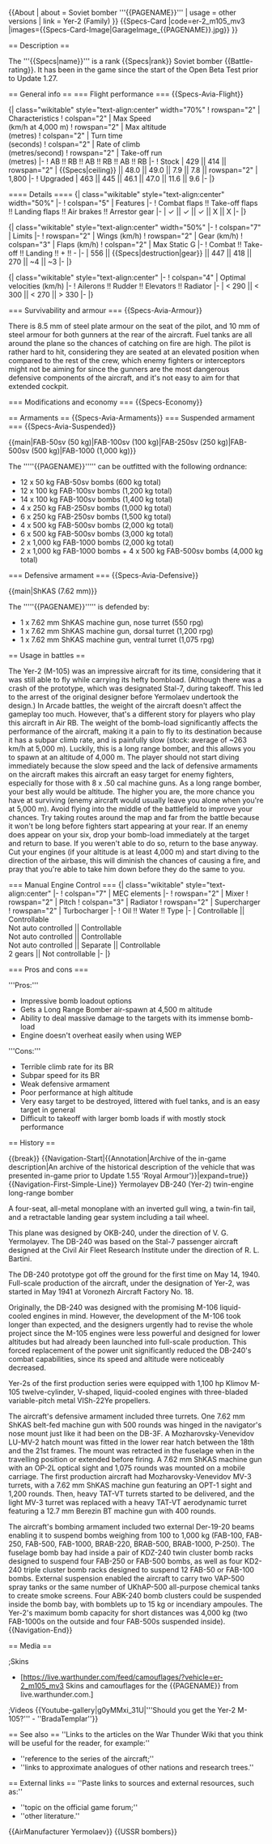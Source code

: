 {{About
| about = Soviet bomber '''{{PAGENAME}}'''
| usage = other versions
| link = Yer-2 (Family)
}}
{{Specs-Card
|code=er-2_m105_mv3
|images={{Specs-Card-Image|GarageImage_{{PAGENAME}}.jpg}}
}}

== Description ==
<!-- ''In the description, the first part should be about the history of and the creation and combat usage of the aircraft, as well as its key features. In the second part, tell the reader about the aircraft in the game. Insert a screenshot of the vehicle, so that if the novice player does not remember the vehicle by name, he will immediately understand what kind of vehicle the article is talking about.'' -->
The '''{{Specs|name}}''' is a rank {{Specs|rank}} Soviet bomber {{Battle-rating}}. It has been in the game since the start of the Open Beta Test prior to Update 1.27.

== General info ==
=== Flight performance ===
{{Specs-Avia-Flight}}
<!-- ''Describe how the aircraft behaves in the air. Speed, manoeuvrability, acceleration and allowable loads - these are the most important characteristics of the vehicle.'' -->

{| class="wikitable" style="text-align:center" width="70%"
! rowspan="2" | Characteristics
! colspan="2" | Max Speed<br>(km/h at 4,000 m)
! rowspan="2" | Max altitude<br>(metres)
! colspan="2" | Turn time<br>(seconds)
! colspan="2" | Rate of climb<br>(metres/second)
! rowspan="2" | Take-off run<br>(metres)
|-
! AB !! RB !! AB !! RB !! AB !! RB
|-
! Stock
| 429 || 414 || rowspan="2" | {{Specs|ceiling}} || 48.0 || 49.0 || 7.9 || 7.8 || rowspan="2" | 1,800
|-
! Upgraded
| 463 || 445 || 46.1 || 47.0 || 11.6 || 9.6
|-
|}

==== Details ====
{| class="wikitable" style="text-align:center" width="50%"
|-
! colspan="5" | Features
|-
! Combat flaps !! Take-off flaps !! Landing flaps !! Air brakes !! Arrestor gear
|-
| ✓ || ✓ || ✓ || X || X     <!-- ✓ -->
|-
|}

{| class="wikitable" style="text-align:center" width="50%"
|-
! colspan="7" | Limits
|-
! rowspan="2" | Wings (km/h)
! rowspan="2" | Gear (km/h)
! colspan="3" | Flaps (km/h)
! colspan="2" | Max Static G
|-
! Combat !! Take-off !! Landing !! + !! -
|-
| 556 <!-- {{Specs|destruction|body}} --> || {{Specs|destruction|gear}} || 447 || 418 || 270 || ~4 || ~3
|-
|}

{| class="wikitable" style="text-align:center"
|-
! colspan="4" | Optimal velocities (km/h)
|-
! Ailerons !! Rudder !! Elevators !! Radiator
|-
| < 290 || < 300 || < 270 || > 330
|-
|}

=== Survivability and armour ===
{{Specs-Avia-Armour}}
<!-- ''Examine the survivability of the aircraft. Note how vulnerable the structure is and how secure the pilot is, whether the fuel tanks are armoured, etc. Describe the armour, if there is any, and also mention the vulnerability of other critical aircraft systems.'' -->

There is 8.5 mm of steel plate armour on the seat of the pilot, and 10 mm of steel armour for both gunners at the rear of the aircraft. Fuel tanks are all around the plane so the chances of catching on fire are high. The pilot is rather hard to hit, considering they are seated at an elevated position when compared to the rest of the crew, which enemy fighters or interceptors might not be aiming for since the gunners are the most dangerous defensive components of the aircraft, and it's not easy to aim for that extended cockpit.

=== Modifications and economy ===
{{Specs-Economy}}

== Armaments ==
{{Specs-Avia-Armaments}}
=== Suspended armament ===
{{Specs-Avia-Suspended}}
<!-- ''Describe the aircraft's suspended armament: additional cannons under the wings, bombs, rockets and torpedoes. This section is especially important for bombers and attackers. If there is no suspended weaponry remove this subsection.'' -->
{{main|FAB-50sv (50 kg)|FAB-100sv (100 kg)|FAB-250sv (250 kg)|FAB-500sv (500 kg)|FAB-1000 (1,000 kg)}}

The '''''{{PAGENAME}}''''' can be outfitted with the following ordnance:

* 12 x 50 kg FAB-50sv bombs (600 kg total)
* 12 x 100 kg FAB-100sv bombs (1,200 kg total)
* 14 x 100 kg FAB-100sv bombs (1,400 kg total)
* 4 x 250 kg FAB-250sv bombs (1,000 kg total)
* 6 x 250 kg FAB-250sv bombs (1,500 kg total)
* 4 x 500 kg FAB-500sv bombs (2,000 kg total)
* 6 x 500 kg FAB-500sv bombs (3,000 kg total)
* 2 x 1,000 kg FAB-1000 bombs (2,000 kg total)
* 2 x 1,000 kg FAB-1000 bombs + 4 x 500 kg FAB-500sv bombs (4,000 kg total)

=== Defensive armament ===
{{Specs-Avia-Defensive}}
<!-- ''Defensive armament with turret machine guns or cannons, crewed by gunners. Examine the number of gunners and what belts or drums are better to use. If defensive weaponry is not available, remove this subsection.'' -->
{{main|ShKAS (7.62 mm)}}

The '''''{{PAGENAME}}''''' is defended by:

* 1 x 7.62 mm ShKAS machine gun, nose turret (550 rpg)
* 1 x 7.62 mm ShKAS machine gun, dorsal turret (1,200 rpg)
* 1 x 7.62 mm ShKAS machine gun, ventral turret (1,075 rpg)

== Usage in battles ==
<!-- ''Describe the tactics of playing in the aircraft, the features of using aircraft in a team and advice on tactics. Refrain from creating a "guide" - do not impose a single point of view, but instead, give the reader food for thought. Examine the most dangerous enemies and give recommendations on fighting them. If necessary, note the specifics of the game in different modes (AB, RB, SB).'' -->
The Yer-2 (M-105) was an impressive aircraft for its time, considering that it was still able to fly while carrying its hefty bombload. (Although there was a crash of the prototype, which was designated Stal-7, during takeoff. This led to the arrest of the original designer before Yermolaev undertook the design.) In Arcade battles, the weight of the aircraft doesn't affect the gameplay too much. However, that's a different story for players who play this aircraft in Air RB. The weight of the bomb-load significantly affects the performance of the aircraft, making it a pain to fly to its destination because it has a subpar climb rate, and is painfully slow (stock: average of ~263 km/h at 5,000 m). Luckily, this is a long range bomber, and this allows you to spawn at an altitude of 4,000 m. The player should not start diving immediately because the slow speed and the lack of defensive armaments on the aircraft makes this aircraft an easy target for enemy fighters, especially for those with 8 x .50 cal machine guns. As a long range bomber, your best ally would be altitude. The higher you are, the more chance you have at surviving (enemy aircraft would usually leave you alone when you're at 5,000 m). Avoid flying into the middle of the battlefield to improve your chances. Try taking routes around the map and far from the battle because it won't be long before fighters start appearing at your rear. If an enemy does appear on your six, drop your bomb-load immediately at the target and return to base. If you weren't able to do so, return to the base anyway. Cut your engines (if your altitude is at least 4,000 m) and start diving to the direction of the airbase, this will diminish the chances of causing a fire, and pray that you're able to take him down before they do the same to you.

=== Manual Engine Control ===
{| class="wikitable" style="text-align:center"
|-
! colspan="7" | MEC elements
|-
! rowspan="2" | Mixer
! rowspan="2" | Pitch
! colspan="3" | Radiator
! rowspan="2" | Supercharger
! rowspan="2" | Turbocharger
|-
! Oil !! Water !! Type
|-
| Controllable || Controllable<br>Not auto controlled || Controllable<br>Not auto controlled || Controllable<br>Not auto controlled || Separate || Controllable<br>2 gears || Not controllable
|-
|}

=== Pros and cons ===
<!-- ''Summarise and briefly evaluate the vehicle in terms of its characteristics and combat effectiveness. Mark its pros and cons in the bulleted list. Try not to use more than 6 points for each of the characteristics. Avoid using categorical definitions such as "bad", "good" and the like - use substitutions with softer forms such as "inadequate" and "effective".'' -->

'''Pros:'''

* Impressive bomb loadout options
* Gets a Long Range Bomber air-spawn at 4,500 m altitude
* Ability to deal massive damage to the targets with its immense bomb-load
* Engine doesn't overheat easily when using WEP

'''Cons:'''

* Terrible climb rate for its BR
* Subpar speed for its BR
* Weak defensive armament
* Poor performance at high altitude
* Very easy target to be destroyed, littered with fuel tanks, and is an easy target in general
* Difficult to takeoff with larger bomb loads if with mostly stock performance

== History ==
<!-- ''Describe the history of the creation and combat usage of the aircraft in more detail than in the introduction. If the historical reference turns out to be too long, take it to a separate article, taking a link to the article about the vehicle and adding a block "/History" (example: <nowiki>https://wiki.warthunder.com/(Vehicle-name)/History</nowiki>) and add a link to it here using the <code>main</code> template. Be sure to reference text and sources by using <code><nowiki><ref></ref></nowiki></code>, as well as adding them at the end of the article with <code><nowiki><references /></nowiki></code>. This section may also include the vehicle's dev blog entry (if applicable) and the in-game encyclopedia description (under <code><nowiki>=== In-game description ===</nowiki></code>, also if applicable).'' -->

{{break}}
{{Navigation-Start|{{Annotation|Archive of the in-game description|An archive of the historical description of the vehicle that was presented in-game prior to Update 1.55 'Royal Armour'}}|expand=true}}
{{Navigation-First-Simple-Line}}
Yermolayev DB-240 (Yer-2) twin-engine long-range bomber

A four-seat, all-metal monoplane with an inverted gull wing, a twin-fin tail, and a retractable landing gear system including a tail wheel.

This plane was designed by OKB-240, under the direction of V. G. Yermolayev. The DB-240 was based on the Stal-7 passenger aircraft designed at the Civil Air Fleet Research Institute under the direction of R. L. Bartini.

The DB-240 prototype got off the ground for the first time on May 14, 1940. Full-scale production of the aircraft, under the designation of Yer-2, was started in May 1941 at Voronezh Aircraft Factory No. 18.

Originally, the DB-240 was designed with the promising M-106 liquid-cooled engines in mind. However, the development of the M-106 took longer than expected, and the designers urgently had to revise the whole project since the M-105 engines were less powerful and designed for lower altitudes but had already been launched into full-scale production. This forced replacement of the power unit significantly reduced the DB-240's combat capabilities, since its speed and altitude were noticeably decreased.

Yer-2s of the first production series were equipped with 1,100 hp Klimov M-105 twelve-cylinder, V-shaped, liquid-cooled engines with three-bladed variable-pitch metal VISh-22Ye propellers.

The aircraft's defensive armament included three turrets. One 7.62 mm ShKAS belt-fed machine gun with 500 rounds was hinged in the navigator's nose mount just like it had been on the DB-3F. A Mozharovsky-Venevidov LU-MV-2 hatch mount was fitted in the lower rear hatch between the 18th and the 21st frames. The mount was retracted in the fuselage when in the travelling position or extended before firing. A 7.62 mm ShKAS machine gun with an OP-2L optical sight and 1,075 rounds was mounted on a mobile carriage. The first production aircraft had Mozharovsky-Venevidov MV-3 turrets, with a 7.62 mm ShKAS machine gun featuring an OPT-1 sight and 1,200 rounds. Then, heavy TAT-VT turrets started to be delivered, and the light MV-3 turret was replaced with a heavy TAT-VT aerodynamic turret featuring a 12.7 mm Berezin BT machine gun with 400 rounds.

The aircraft's bombing armament included two external Der-19-20 beams enabling it to suspend bombs weighing from 100 to 1,000 kg (FAB-100, FAB-250, FAB-500, FAB-1000, BRAB-220, BRAB-500, BRAB-1000, P-250). The fuselage bomb bay had inside a pair of KDZ-240 twin cluster bomb racks designed to suspend four FAB-250 or FAB-500 bombs, as well as four KD2-240 triple cluster bomb racks designed to suspend 12 FAB-50 or FAB-100 bombs. External suspension enabled the aircraft to carry two VAP-500 spray tanks or the same number of UKhAP-500 all-purpose chemical tanks to create smoke screens. Four ABK-240 bomb clusters could be suspended inside the bomb bay, with bomblets up to 15 kg or incendiary ampoules. The Yer-2's maximum bomb capacity for short distances was 4,000 kg (two FAB-1000s on the outside and four FAB-500s suspended inside).
{{Navigation-End}}

== Media ==
<!-- ''Excellent additions to the article would be video guides, screenshots from the game, and photos.'' -->

;Skins
* [https://live.warthunder.com/feed/camouflages/?vehicle=er-2_m105_mv3 Skins and camouflages for the {{PAGENAME}} from live.warthunder.com.]

;Videos
{{Youtube-gallery|g0yMMxi_31U|'''Should you get the Yer-2 M-105?''' - ''BradaTemplar''}}

== See also ==
''Links to the articles on the War Thunder Wiki that you think will be useful for the reader, for example:''
* ''reference to the series of the aircraft;''
* ''links to approximate analogues of other nations and research trees.''

== External links ==
''Paste links to sources and external resources, such as:''
* ''topic on the official game forum;''
* ''other literature.''

{{AirManufacturer Yermolaev}}
{{USSR bombers}}